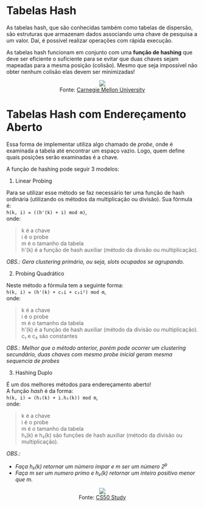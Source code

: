# Tabelas Hash

As tabelas hash, que são conhecidas também como tabelas de dispersão, são estruturas que armazenam dados associando uma chave de pesquisa a um valor. Daí, é possível realizar operações com rápida execução.

As tabelas hash funcionam em conjunto com uma **função de hashing** que deve ser eficiente o suficiente para se evitar que duas chaves sejam mapeadas para a mesma posição (colisão). Mesmo que seja impossível não obter nenhum colisão elas devem ser minimizadas!

<p align="center">
    <img src="https://www.cs.cmu.edu/~adamchik/15-121/lectures/Hashing/pix/hashing0.bmp"/><br/>
    Fonte: <a href="https://www.cs.cmu.edu/~adamchik/15-121/lectures/Hashing/hashing.html">Carnegie Mellon University</a>
</p>

# Tabelas Hash com Endereçamento Aberto

Essa forma de implementar utiliza algo chamado de _probe_, onde é examinada a tabela até encontrar um espaço vazio. Logo, quem define quais posições serão examinadas é a chave.

A função de hashing pode seguir 3 modelos:

1. Linear Probing

Para se utilizar esse método se faz necessário ter uma função de hash ordinária (utilizando os métodos da multiplicação ou divisão). Sua fórmula é:   
`h(k, i) = ((h'(k) + i) mod m)`,   
onde:
> k é a chave  
> i é o probe  
> m é o tamanho da tabela  
> h'(k) é a função de hash auxiliar (método da divisão ou multiplicação).  

_OBS.: Gera clustering primário, ou seja, slots ocupados se agrupando._

2. Probing Quadrático

Neste método a fórmula tem a seguinte forma:  
`h(k, i) = (h'(k) + c₁i + c₂i²) mod m`,  
onde:
> k é a chave  
> i  é o probe  
> m é o tamanho da tabela  
> h'(k) é a função de hash auxiliar  (método da divisão ou multiplicação).  
> c₁ e c₂ são constantes

_OBS.: Melhor que o método anterior, porém pode ocorrer um clustering secundário, duas chaves com mesmo probe inicial geram mesma sequencia de probes_

3. Hashing Duplo

É um dos melhores métodos para endereçamento aberto!  
A função _hash_ é da forma:  
`h(k, i) = (h₁(k) + i.h₂(k)) mod m`,  
onde:
> k é a chave  
> i  é o probe  
> m é o tamanho da tabela  
> h₁(k) e h₂(k) são funções de hash auxiliar  (método da divisão ou multiplicação).

_OBS.:_
   * _Faça h₂(k) retornar um número ímpar e m ser um número 2<sup>p</sup>_
   * _Faça m ser um numero primo e h₂(k) retornar um inteiro positivo menor que m._
  
  
  
<p align="center">
    <img src="https://study.cs50.net/slideshows/1WyRdHGA7wYMYg078wXpv9qAjrELJBokRFRKGnVbnI7Q/img/0.png"/><br/>
    Fonte: <a href="https://study.cs50.net/hashtables">CS50 Study</a>
</p>